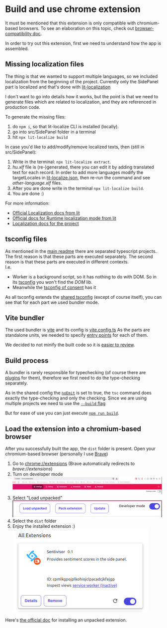 # Build and use chrome extension

It must be mentioned that this extension is only compatible with chromium-based browsers.
To see an elaboration on this topic, check out [browser-compatibility doc](../browser-compatibility/browser-compatibility.md).

In order to try out this extension, first we need to understand how the app is assembled.

## Missing localization files

The thing is that we wanted to support multiple languages, so we included localization from the beginning of the project. Currently only the SidePanel part is localized and that's done with [lit-localization](https://lit.dev/docs/localization/overview/)

I don't want to go into details how it works, but the point is that we need to generate files which are related to localization, and they are referenced in production code.

To generate the missing files:
1. do `npm i`, so that lit-localize CLI is installed (locally).
1. go into src/SidePanel folder in a terminal
1. hit `npx lit-localize build`

In case you'd like to add/modify/remove localized texts, then (still in src/SidePanel):
1. Write in the terminal: `npx lit-localize extract`.
1. *hu.xlf* file is (re-)generated, there you can edit it by adding <target>translated text</target> for each record. In order to add more languages modify the targetLocales in [lit-localize.json](../../src/SidePanel/lit-localize.json?plane1#L4), then re-run the command and see *other-language.xlf* files.
1. After you are done write in the terminal `npx lit-localize build`.
1. You are done :)

For more information:
- [Official Localization docs from lit](https://lit.dev/docs/localization/overview/)
- [Official docs for Runtime localization mode from lit](https://lit.dev/docs/localization/runtime-mode/)
- [Localization docs for the project](../localization.md)

## tsconfig files

As mentioned in the [main readme](../../README.md) there are separated typescript projects.
The first reason is that these parts are executed separately.
The second reason is that these parts are executed in different contexts. \
I.e.
- Worker is a background script, so it has nothing to do with DOM. So in its [tsconfig](../../src/worker/tsconfig.json?plane1#L5) you won't find the *DOM* lib.
- Meanwhile the [tsconfig of consent](../../src/consent/tsconfig.json?plane1#L5) has it

As all tsconfig extends the [shared tsconfig](../../src/shared/tsconfig.json) (except of course itself), you can see that for each part we used bundler mode.

## Vite bundler

The used bundler is [vite](https://vite.dev/) and its config is [vite.config.ts](../../vite.config.ts)
As the parts are standalone units, we needed to specify [entry points](https://rollupjs.org/configuration-options/#input) for each of them.

We decided to not minify the built code so it is [easier to review](https://developer.chrome.com/docs/webstore/review-process/#review-time-factors).

## Build process

A bundler is rarely responsible for typechecking (of course there are [plugins](https://www.npmjs.com/package/vite-plugin-checker) for them), therefore we first need to do the type-checking separately.

As in the shared config the [`noEmit`](../../src/shared/tsconfig.json#19) is set to true, the `tsc` command does exactly the type-checking and only the checking.
Since we are using multiple projects we need to use the [`--build` flag](https://www.typescriptlang.org/docs/handbook/project-references.html#build-mode-for-typescript)

But for ease of use you can just execute [`npm run build`](../../package.json?plane1#L8).

## Load the extension into a chromium-based browser

After you successfully built the app, the `dist` folder is present.
Open your chromium-based browser (personally I use [Brave](https://brave.com/))

1. Go to [chrome://extensions](chrome://extensions) (Brave automatically redirects to *brave://extensions*)
1. Turn on developer mode \
    ![developer mode toggle in Brave](./developer-mode.png)
1. Select "Load unpacked" \
    ![New menu points in developer mode](./developer-mode-menu-points.png)
1. Select the `dist` folder
1. Enjoy the installed extension :) \
  ![Sentivisor among web extensions](./installed-sentivisor-extension.png)

Here's [the official doc](https://developer.chrome.com/docs/extensions/get-started/tutorial/hello-world#load-unpacked) for installing an unpacked extension.